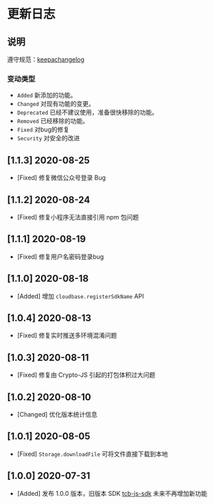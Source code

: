 # 更新日志

## 说明

遵守规范：[keepachangelog](https://keepachangelog.com/zh-CN/1.0.0/)

### 变动类型

- `Added` 新添加的功能。
- `Changed` 对现有功能的变更。
- `Deprecated` 已经不建议使用，准备很快移除的功能。
- `Removed` 已经移除的功能。
- `Fixed` 对bug的修复
- `Security` 对安全的改进

## [1.1.3] 2020-08-25
- [Fixed] 修复微信公众号登录 Bug

## [1.1.2] 2020-08-24
- [Fixed] 修复小程序无法直接引用 npm 包问题

## [1.1.1] 2020-08-19
- [Fixed] 修复用户名密码登录bug

## [1.1.0] 2020-08-18
- [Added] 增加 `cloudbase.registerSdkName` API

## [1.0.4] 2020-08-13
- [Fixed] 修复实时推送多环境混淆问题

## [1.0.3] 2020-08-11
- [Fixed] 修复由 Crypto-JS 引起的打包体积过大问题

## [1.0.2] 2020-08-10
- [Changed] 优化版本统计信息

## [1.0.1] 2020-08-05
- [Fixed] `Storage.downloadFile` 可将文件直接下载到本地

## [1.0.0] 2020-07-31
- [Added] 发布 1.0.0 版本，旧版本 SDK [tcb-js-sdk](https://github.com/TencentCloudBase/tcb-js-sdk) 未来不再增加新功能
